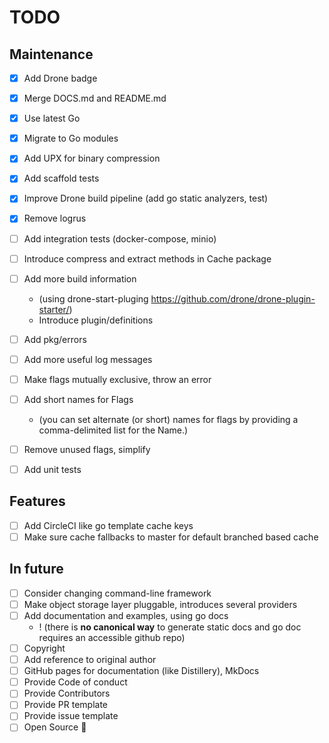 # TODO

## Maintenance

- [x] Add Drone badge
- [x] Merge DOCS.md and README.md
- [x] Use latest Go
- [x] Migrate to Go modules
- [x] Add UPX for binary compression
- [x] Add scaffold tests
- [x] Improve Drone build pipeline (add go static analyzers, test)
- [x] Remove logrus
- [ ] Add integration tests (docker-compose, minio)
- [ ] Introduce compress and extract methods in Cache package
- [ ] Add more build information
  - (using drone-start-pluging https://github.com/drone/drone-plugin-starter/)
  - Introduce plugin/definitions
- [ ] Add pkg/errors
- [ ] Add more useful log messages
- [ ] Make flags mutually exclusive, throw an error
- [ ] Add short names for Flags
  - (you can set alternate (or short) names for flags by providing a comma-delimited list for the Name.)
- [ ] Remove unused flags, simplify

- [ ] Add unit tests

## Features

- [ ] Add CircleCI like go template cache keys
- [ ] Make sure cache fallbacks to master for default branched based cache

## In future

- [ ] Consider changing command-line framework
- [ ] Make object storage layer pluggable, introduces several providers
- [ ] Add documentation and examples, using go docs
  - ! (there is **no canonical way** to generate static docs and go doc requires an accessible github repo)
- [ ] Copyright
- [ ] Add reference to original author
- [ ] GitHub pages for documentation (like Distillery), MkDocs
- [ ] Provide Code of conduct
- [ ] Provide Contributors
- [ ] Provide PR template
- [ ] Provide issue template
- [ ] Open Source :tada:
